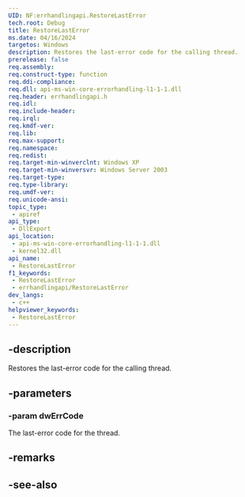 ```yaml
---
UID: NF:errhandlingapi.RestoreLastError
tech.root: Debug
title: RestoreLastError
ms.date: 04/16/2024
targetos: Windows
description: Restores the last-error code for the calling thread.
prerelease: false
req.assembly: 
req.construct-type: function
req.ddi-compliance: 
req.dll: api-ms-win-core-errorhandling-l1-1-1.dll
req.header: errhandlingapi.h
req.idl: 
req.include-header: 
req.irql: 
req.kmdf-ver: 
req.lib: 
req.max-support: 
req.namespace: 
req.redist: 
req.target-min-winverclnt: Windows XP
req.target-min-winversvr: Windows Server 2003
req.target-type: 
req.type-library: 
req.umdf-ver: 
req.unicode-ansi: 
topic_type:
 - apiref
api_type:
 - DllExport
api_location:
 - api-ms-win-core-errorhandling-l1-1-1.dll
 - kernel32.dll
api_name:
 - RestoreLastError
f1_keywords:
 - RestoreLastError
 - errhandlingapi/RestoreLastError
dev_langs:
 - c++
helpviewer_keywords:
 - RestoreLastError
---
```


## -description

Restores the last-error code for the calling thread.

## -parameters

### -param dwErrCode

The last-error code for the thread.

## -remarks

## -see-also

